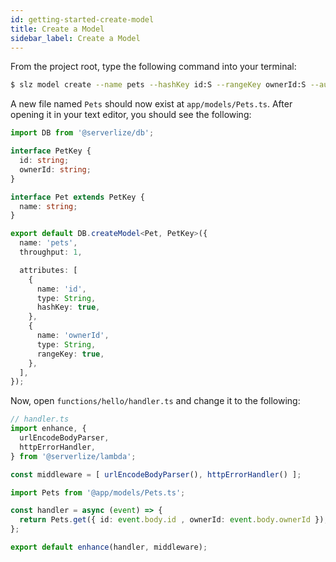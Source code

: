 ```yaml
---
id: getting-started-create-model
title: Create a Model
sidebar_label: Create a Model
---
```


From the project root, type the following command into your terminal:

```sh
$ slz model create --name pets --hashKey id:S --rangeKey ownerId:S --autoscaling 5,5
```

A new file named `Pets` should now exist at `app/models/Pets.ts`. After opening it in your text editor, you should see the following:

```typescript
import DB from '@serverlize/db';

interface PetKey {
  id: string;
  ownerId: string;
}

interface Pet extends PetKey {
  name: string;
}

export default DB.createModel<Pet, PetKey>({
  name: 'pets',
  throughput: 1,

  attributes: [
    {
      name: 'id',
      type: String,
      hashKey: true,
    },
    {
      name: 'ownerId',
      type: String,
      rangeKey: true,
    },
  ],
});
```

Now, open `functions/hello/handler.ts` and change it to the following:

```typescript
// handler.ts
import enhance, {
  urlEncodeBodyParser,
  httpErrorHandler,
} from '@serverlize/lambda';

const middleware = [ urlEncodeBodyParser(), httpErrorHandler() ];

import Pets from '@app/models/Pets.ts';

const handler = async (event) => {
  return Pets.get({ id: event.body.id , ownerId: event.body.ownerId });
};

export default enhance(handler, middleware);
```
